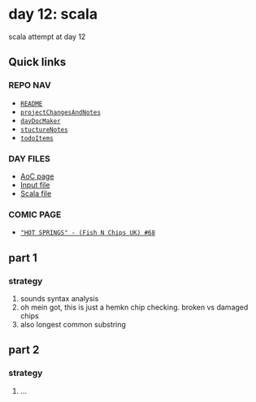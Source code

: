 # day 12: scala
scala attempt at day 12
## Quick links
### REPO NAV
* [`README`](./README.md)
* [`projectChangesAndNotes`](./projectChangesAndNotes.md)
* [`dayDocMaker`](./dayDocMaker.md)
* [`stuctureNotes`](./structureNotes.md)
* [`todoItems`](./todoItems.md)
### DAY FILES
* [AoC page](https://adventofcode.com/2023/day/12)
* [Input file](https://adventofcode.com/2023/day/12/input)
* [Scala file](../../src/main/scala/day12.scala)

### COMIC PAGE
* [`"HOT SPRINGS" - (Fish N Chips UK) #68`](https://www.webtoons.com/en/canvas/advent-of-code/hot-springs/viewer?title_no=713188&episode_no=68)

## part 1
### strategy
1. sounds syntax analysis
2. oh mein got, this is just a hemkn chip checking. broken vs damaged chips
3. also longest common substring 
## part 2
### strategy
1. ...
